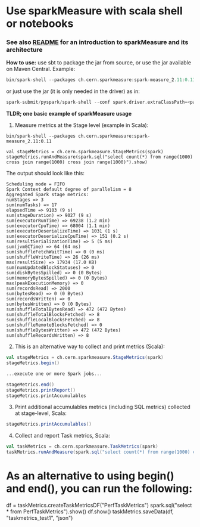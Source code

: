 # Use sparkMeasure with scala shell or notebooks

### See also [README](../README.md) for an introduction to sparkMeasure and its architecture

**How to use:** use sbt to package the jar from source, or use the jar available on Maven Central. Example:     
```scala
bin/spark-shell --packages ch.cern.sparkmeasure:spark-measure_2.11:0.11
```
or just use the jar (it is only needed in the driver) as in:
```scala
spark-submit/pyspark/spark-shell --conf spark.driver.extraClassPath=<path>/spark-measure_2.11-0.12-SNAPSHOT.jar
```

**TLDR; one basic example of sparkMeasure usage**
 
1. Measure metrics at the Stage level (example in Scala):
```
bin/spark-shell --packages ch.cern.sparkmeasure:spark-measure_2.11:0.11

val stageMetrics = ch.cern.sparkmeasure.StageMetrics(spark) 
stageMetrics.runAndMeasure(spark.sql("select count(*) from range(1000) cross join range(1000) cross join range(1000)").show)
```

The output should look like this:
```
Scheduling mode = FIFO
Spark Context default degree of parallelism = 8
Aggregated Spark stage metrics:
numStages => 3
sum(numTasks) => 17
elapsedTime => 9103 (9 s)
sum(stageDuration) => 9027 (9 s)
sum(executorRunTime) => 69238 (1.2 min)
sum(executorCpuTime) => 68004 (1.1 min)
sum(executorDeserializeTime) => 1031 (1 s)
sum(executorDeserializeCpuTime) => 151 (0.2 s)
sum(resultSerializationTime) => 5 (5 ms)
sum(jvmGCTime) => 64 (64 ms)
sum(shuffleFetchWaitTime) => 0 (0 ms)
sum(shuffleWriteTime) => 26 (26 ms)
max(resultSize) => 17934 (17.0 KB)
sum(numUpdatedBlockStatuses) => 0
sum(diskBytesSpilled) => 0 (0 Bytes)
sum(memoryBytesSpilled) => 0 (0 Bytes)
max(peakExecutionMemory) => 0
sum(recordsRead) => 2000
sum(bytesRead) => 0 (0 Bytes)
sum(recordsWritten) => 0
sum(bytesWritten) => 0 (0 Bytes)
sum(shuffleTotalBytesRead) => 472 (472 Bytes)
sum(shuffleTotalBlocksFetched) => 8
sum(shuffleLocalBlocksFetched) => 8
sum(shuffleRemoteBlocksFetched) => 0
sum(shuffleBytesWritten) => 472 (472 Bytes)
sum(shuffleRecordsWritten) => 8
```

2. This is an alternative way to collect and print metrics (Scala):
```scala
val stageMetrics = ch.cern.sparkmeasure.StageMetrics(spark) 
stageMetrics.begin()

...execute one or more Spark jobs...

stageMetrics.end()
stageMetrics.printReport()
stageMetrics.printAccumulables
```

3. Print additional accumulables metrics (including SQL metrics) collected at stage-level, Scala:
```scala
stageMetrics.printAccumulables()
```

4. Collect and report Task metrics, Scala:
```scala
val taskMetrics = ch.cern.sparkmeasure.TaskMetrics(spark)
taskMetrics.runAndMeasure(spark.sql("select count(*) from range(1000) cross join range(1000) cross join range(1000)").show)
```

# As an alternative to using begin() and end(), you can run the following:
df = taskMetrics.createTaskMetricsDF("PerfTaskMetrics")
spark.sql("select * from PerfTaskMetrics").show()
df.show()
taskMetrics.saveData(df, "taskmetrics_test1", "json")